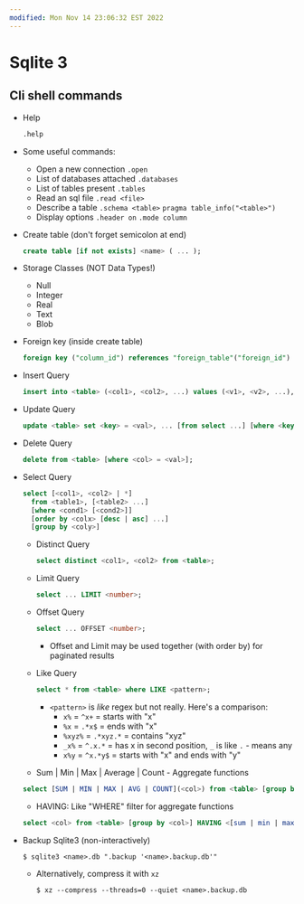 ```yaml
---
modified: Mon Nov 14 23:06:32 EST 2022
---
```

# Sqlite 3

## Cli shell commands

- Help

  ```sql
  .help
  ```

- Some useful commands:

  - Open a new connection `.open`
  - List of databases attached `.databases`
  - List of tables present `.tables`
  - Read an sql file `.read <file>`
  - Describe a table `.schema <table>` `pragma table_info("<table>")`
  - Display options `.header on` `.mode column`

- Create table (don't forget semicolon at end)

  ```sql
  create table [if not exists] <name> ( ... );
  ```

- Storage Classes (NOT Data Types!)

  - Null
  - Integer
  - Real
  - Text
  - Blob

- Foreign key (inside create table)

  ```sql
  foreign key ("column_id") references "foreign_table"("foreign_id")
  ```

- Insert Query

  ```sql
  insert into <table> (<col1>, <col2>, ...) values (<v1>, <v2>, ...), (<vk>, <vl>, ...);
  ```

- Update Query

  ```sql
  update <table> set <key> = <val>, ... [from select ...] [where <key> = <val>];
  ```

- Delete Query

  ```sql
  delete from <table> [where <col> = <val>];
  ```

- Select Query

  ```sql
  select [<col1>, <col2> | *]
    from <table1>, [<table2> ...]
    [where <cond1> [<cond2>]]
    [order by <colx> [desc | asc] ...]
    [group by <coly>]
  ```

  - Distinct Query

    ```sql
    select distinct <col1>, <col2> from <table>;
    ```

  - Limit Query

    ```sql
    select ... LIMIT <number>;
    ```

  - Offset Query

    ```sql
    select ... OFFSET <number>;
    ```

    - Offset and Limit may be used together (with order by) for paginated results

  - Like Query

    ```sql
    select * from <table> where LIKE <pattern>;
    ```

    - `<pattern>` is _like_ regex but not really. Here's a comparison:
      - `x%` = `^x+` = starts with "x"
      - `%x` = `.*x$` = ends with "x"
      - `%xyz%` = `.*xyz.*` = contains "xyz"
      - `_x%` = `^.x.*` = has x in second position, `_` is like `.` - means any
      - `x%y` = `^x.*y$` = starts with "x" and ends with "y"

  - Sum | Min | Max | Average | Count - Aggregate functions

  ```sql
  select [SUM | MIN | MAX | AVG | COUNT](<col>) from <table> [group by <table>]
  ```

  - HAVING: Like "WHERE" filter for aggregate functions

  ```sql
  select <col> from <table> [group by <col>] HAVING <[sum | min | max | avg | count ] bool expr>;
  ```

- Backup Sqlite3 (non-interactively)

  ```shell
  $ sqlite3 <name>.db ".backup '<name>.backup.db'"
  ```

  - Alternatively, compress it with `xz`

    ```shell
    $ xz --compress --threads=0 --quiet <name>.backup.db
    ```
